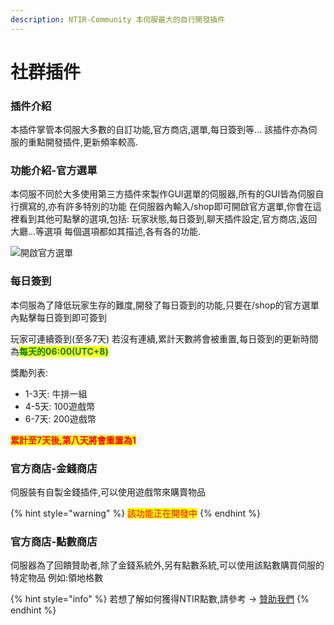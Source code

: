 ```yaml
---
description: NTIR-Community 本伺服最大的自行開發插件
---
```


# 社群插件

### 插件介紹

本插件掌管本伺服大多數的自訂功能,官方商店,選單,每日簽到等...                                                              該插件亦為伺服的重點開發插件,更新頻率較高.

### 功能介紹-官方選單

本伺服不同於大多使用第三方插件來製作GUI選單的伺服器,所有的GUI皆為伺服自行撰寫的,亦有許多特別的功能 在伺服器內輸入/shop即可開啟官方選單,你會在這裡看到其他可點擊的選項,包括: 玩家狀態,每日簽到,聊天插件設定,官方商店,返回大廳...等選項 每個選項都如其描述,各有各的功能.

![開啟官方選單](../.gitbook/assets/openShop.gif)

### 每日簽到

本伺服為了降低玩家生存的難度,開發了每日簽到的功能,只要在/shop的官方選單內點擊每日簽到即可簽到

玩家可連續簽到(至多7天) 若沒有連續,累計天數將會被重置,每日簽到的更新時間為<mark style="color:green;">**每天的06:00(UTC+8)**</mark>

獎勵列表:

* 1-3天: 牛排一組
* 4-5天: 100遊戲幣
* 6-7天: 200遊戲幣

<mark style="color:red;">**累計至7天後,第八天將會重置為1**</mark>

### 官方商店-金錢商店

伺服裝有自製金錢插件,可以使用遊戲幣來購賣物品

{% hint style="warning" %}
<mark style="color:red;">該功能正在開發中</mark>
{% endhint %}

### 官方商店-點數商店

伺服器為了回饋贊助者,除了金錢系統外,另有點數系統,可以使用該點數購買伺服的特定物品 例如:領地格數

{% hint style="info" %}
若想了解如何獲得NTIR點數,請參考 -> [贊助我們](../support-us.md)
{% endhint %}
